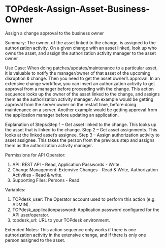 # TOPdesk-Assign-Asset-Business-Owner
Assign a change approval to the business owner

Summary:
The owner, of the asset linked to the change, is assigned to the authorization activity. On a given change with an asset linked, look up who owns the asset, and assign the authorization activity manager to the asset owner

Use Case:
When doing patches/updates/maintenance to a particular asset, it is valuable to notify the manager/owner of that asset of the upcoming disruption & change. Then you need to get the asset owner’s approval. In an extensive change workflow, you can insert an authorization activity to get approval from a manager before proceeding with the change. This action sequence looks up the owner of the asset linked to the change, and assigns them as the authorization activity manager. An example would be getting approval from the server owner on the restart time, before doing maintenance on a server. Another example would be getting approval from the application manager before updating an application.

Explanation of Steps:Step 1 – Get asset linked to the change. This looks up the asset that is linked to the change. Step 2 – Get asset assignments. This looks at the linked asset’s assignee. Step 3 – Assign authorization activity to asset assignee. This takes the person from the previous step and assigns them as the authorization activity manager.

Permissions for API Operator:
1.	API: REST API - Read, Application Passwords - Write.
2.	Change Management: Extensive Changes - Read & Write, Authorization Activities - Read & write.
3.	Supporting Files: Persons - Read

Variables:
1.	TOPdesk_user: The Operator account used to perform this action (e.g. ADMIN).
2.	TOPdesk_applicationpassword: Application password configured for the API user/operator.
3.	topdesk_url: URL to your TOPdesk environment.

Extended Notes:
This action sequence only works if there is one authorization activity in the extensive change, and if there is only one person assigned to the asset.


